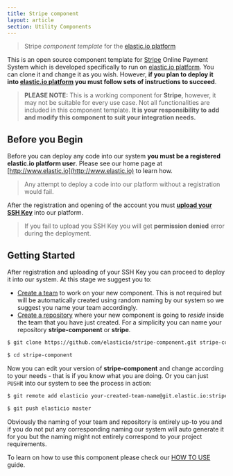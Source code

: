 ```yaml
---
title: Stripe component
layout: article
section: Utility Components
---
```


> Stripe _component template_ for the [elastic.io platform](http://www.elastic.io "elastic.io platform")

This is an open source component template for [Stripe](https://stripe.com/) Online Payment System which is developed specifically to run on [elastic.io platform](http://www.elastic.io "elastic.io platform"). You can clone it and change it as you wish. However, **if you plan to deploy it into [elastic.io platform](http://www.elastic.io "elastic.io platform") you must follow sets of instructions to succeed**.

> **PLEASE NOTE:** This is a working component for **Stripe**, however, it may not be suitable for every use case. Not all functionalities are included in this component template. **It is your responsibility to add and modify this component to suit your integration needs.**

## Before you Begin

Before you can deploy any code into our system **you must be a registered elastic.io platform user**. Please see our home page at [http://www.elastic.io](http://www.elastic.io) to learn how.

> Any attempt to deploy a code into our platform without a registration would fail.

After the registration and opening of the account you must **[upload your SSH Key](http://docs.elastic.io/docs/ssh-key)** into our platform.

> If you fail to upload you SSH Key you will get **permission denied** error during the deployment.

## Getting Started

After registration and uploading of your SSH Key you can proceed to deploy it into our system. At this stage we suggest you to:
* [Create a team](http://docs.elastic.io/page/team-management) to work on your new component. This is not required but will be automatically created using random naming by our system so we suggest you name your team accordingly.
* [Create a repository](http://docs.elastic.io/page/repository-management) where your new component is going to *reside* inside the team that you have just created. For a simplicity you can name your repository **stripe-component** or **stripe**.

```bash
$ git clone https://github.com/elasticio/stripe-component.git stripe-component

$ cd stripe-component
```
Now you can edit your version of **stripe-component** and change according to your needs - that is if you know what you are doing. Or you can just ``PUSH``it into our system to see the process in action:

```bash
$ git remote add elasticio your-created-team-name@git.elastic.io:stripe-component.git

$ git push elasticio master
```
Obviously the naming of your team and repository is entirely up-to you and if you do not put any corresponding naming our system will auto generate it for you but the naming might not entirely correspond to your project requirements.

To learn on how to use this component please check our [HOW TO USE](https://github.com/elasticio/stripe-component/blob/master/HOW_TO_USE.md) guide.

